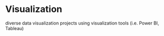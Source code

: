 # Visualization
diverse data visualization projects using visualization tools (i.e. Power BI, Tableau)

